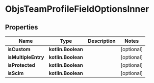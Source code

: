 
# ObjsTeamProfileFieldOptionsInner

## Properties
Name | Type | Description | Notes
------------ | ------------- | ------------- | -------------
**isCustom** | **kotlin.Boolean** |  |  [optional]
**isMultipleEntry** | **kotlin.Boolean** |  |  [optional]
**isProtected** | **kotlin.Boolean** |  |  [optional]
**isScim** | **kotlin.Boolean** |  |  [optional]



